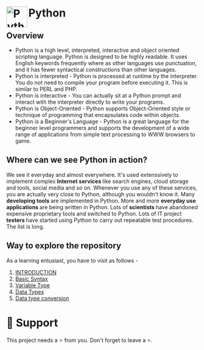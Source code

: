 # Python <img align="left" alt="Python" width="55px" src="https://upload.wikimedia.org/wikipedia/commons/c/c3/Python-logo-notext.svg"/>

## Overview
* Python is a high level, interpreted, interactive and object oriented scripting language. Python is designed to be highly readable. It uses English keywords frequently where as other languages use punctuation, and it has fewer syntactical constructions than other languages.
* Python is interpreted - Python is processed at runtime by the interpreter. You do not need to compile your program before executing it. This is similar to PERL and PHP.
* Python is interactive - You can actually sit at a Python prompt and interact with the interpreter directly to write your programs.
* Python is Object-Oriented - Python supports Object-Oriented style or technique of programming that encapsulates code within objects.
* Python is a Beginner's Language - Python is a great language for the beginner level programmers and supports the development of a wide range of applications from simple text processing to WWW browsers to game.

## Where can we see Python in action?
We see it everyday and almost everywhere. It's used extenssively to implement complex <b>Internet services </b> like search engines, cloud storage and tools, social media and so on. Whenever you use any of these services, you are actually very close to Python, although you wouldn't know it.
Many <b> developing tools </b> are implemented in Python. More and more <b> everyday use applications </b> are being written in Python. Lots of <b> scientists </b> have abandoned expensive proprietary tools and switched to Python. Lots of IT project <b> testers </b> have started using Python to carry out repeatable test procedures. The list is long.

## Way to explore the repository
As a learning entusiast, you have to visit as follows - 
1. <a href="https://github.com/TechSavvyCommunity/python/blob/main/INTRODUCTION.md">INTRODUCTION</a> <br>
2. <a href="https://github.com/TechSavvyCommunity/python/blob/main/BASIC_SYNTAX.md">Basic Syntax</a> <br>
3. <a href="https://github.com/TechSavvyCommunity/python/blob/main/VARIABLE_TYPES.md">Variable Type</a> <br>
4. <a href="https://github.com/TechSavvyCommunity/python/blob/main/DATA_TYPES.md">Data Types</a> <br>
5. [Data type conversion](DATA_TYPE_CONVERSION.md)

# :pray: Support
This project needs a :star: from you. Don't forget to leave a :star:.
